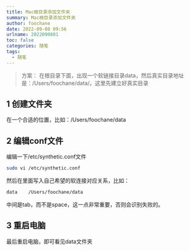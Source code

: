 ```yaml
---
title: Mac根目录添加文件夹
summary: Mac根目录添加文件夹
author: foochane
date: 2022-09-08 09:56
urlname: 2022090801
toc: false
categories: 随笔
tags:
  - 随笔
---
```


>方案： 在根目录下面，出现一个软链接目录data，然后真实目录地址是：/Users/foochane/data/。这里先建立好真实目录

## 1 创建文件夹
在一个合适的位置，比如：/Users/foochane/data

## 2 编辑conf文件

编辑一下/etc/synthetic.conf文件
```bash
sudo vi /etc/synthetic.conf
```
然后在里面写入自己希望的软连接对应关系，比如：

```bash
data    /Users/foochane/data
```
中间是tab，而不是space，这一点非常重要，否则会识别失败的。


## 3 重启电脑

最后重启电脑，即可看见data文件夹
